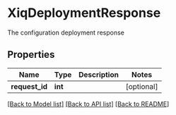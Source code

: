 # XiqDeploymentResponse

The configuration deployment response
## Properties
Name | Type | Description | Notes
------------ | ------------- | ------------- | -------------
**request_id** | **int** |  | [optional] 

[[Back to Model list]](../README.md#documentation-for-models) [[Back to API list]](../README.md#documentation-for-api-endpoints) [[Back to README]](../README.md)


